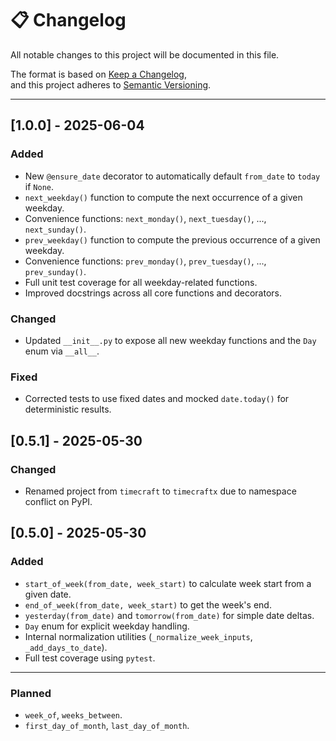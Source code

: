 # 📋 Changelog

All notable changes to this project will be documented in this file.

The format is based on [Keep a Changelog](https://keepachangelog.com/en/1.0.0/),  
and this project adheres to [Semantic Versioning](https://semver.org/).

---

## [1.0.0] - 2025-06-04

### Added
- New `@ensure_date` decorator to automatically default `from_date` to `today` if `None`.
- `next_weekday()` function to compute the next occurrence of a given weekday.
- Convenience functions: `next_monday()`, `next_tuesday()`, ..., `next_sunday()`.
- `prev_weekday()` function to compute the previous occurrence of a given weekday.
- Convenience functions: `prev_monday()`, `prev_tuesday()`, ..., `prev_sunday()`.
- Full unit test coverage for all weekday-related functions.
- Improved docstrings across all core functions and decorators.

### Changed
- Updated `__init__.py` to expose all new weekday functions and the `Day` enum via `__all__`.

### Fixed
- Corrected tests to use fixed dates and mocked `date.today()` for deterministic results.

## [0.5.1] - 2025-05-30

### Changed
- Renamed project from `timecraft` to `timecraftx` due to namespace conflict on PyPI.

## [0.5.0] - 2025-05-30

### Added
- `start_of_week(from_date, week_start)` to calculate week start from a given date.
- `end_of_week(from_date, week_start)` to get the week's end.
- `yesterday(from_date)` and `tomorrow(from_date)` for simple date deltas.
- `Day` enum for explicit weekday handling.
- Internal normalization utilities (`_normalize_week_inputs`, `_add_days_to_date`).
- Full test coverage using `pytest`.

---

### Planned
- `week_of`, `weeks_between`.
- `first_day_of_month`, `last_day_of_month`.